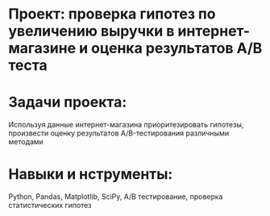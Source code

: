 # Проект: проверка гипотез по увеличению выручки в интернет-магазине и оценка результатов A/B теста


# Задачи проекта: 
Используя данные интернет-магазина приоритезировать гипотезы, произвести оценку результатов A/B-тестирования различными методами


# Навыки и нструменты:
Python, Pandas, Matplotlib, SciPy, A/B тестирование, проверка статистических гипотез
